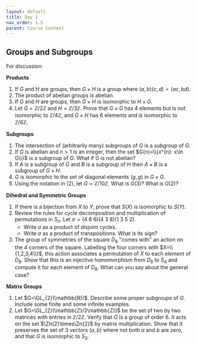 ```yaml
---
layout: default
title: Day 1
nav_order: 1.5
parent: Course Content
---
```



## Groups and Subgroups

For discussion:

**Products**

1. If $G$ and $H$ are groups, then $G\times H$ is a group where $(a,b)(c,d)=(ac,bd)$.
2. The product of abelian groups is abelian.
3. If $G$ and $H$ are groups, then $G\times H$ is isomorphic to $H\times G$.
4. Let $G=\mathbb{Z}/2\mathbb{Z}$ and $H=\mathbb{Z}/3\mathbb{Z}$.  Prove that $G\times G$ has $4$ elements
but is not isomorphic to $\mathbb{Z}/4\mathbb{Z}$, and $G\times H$ has $6$ elements and *is* isomorphic to 
$\mathbb{Z}/6\mathbb{Z}$.

**Subgroups**

1. The intersection of (arbitrarily many) subgroups of $G$ is a subgroup of $G$.
2. If $G$ is abelian and $n>1$ is an integer, then the set $G(n)=\\{x^{n}: x\in G\\}$ is a subgroup of $G$.
What if $G$ is not abelian?
3. If $A$ is a subgroup of $G$ and $B$ is a subgroup of $H$ then $A\times B$ is a subgroup of $G\times H$.
4. $G$ is isomorphic to the set of diagonal elements $(g,g)$ in $G\times G$.
5.  Using the notation in (2), let $G=\mathbb{Z}/10\mathbb{Z}$.  What is $G(3)$?  What is $G(2)$?

**Dihedral and Symmetric Groups**

1. If there is a bijection from $X$ to $Y$, prove that $S(X)$ is isomorphic to $S(Y)$.
2. Review the rules for cycle decomposition and multiplication of permutations in $S_n$. Let
$\sigma=(4\ 8\ 6)(4\ 3\ 8)(1\ 3\ 5\ 2)$.
    - Write $\sigma$ as a product of disjoint cycles.
    - Write $\sigma$ as a product of transpositions.  What is its sign?
3. The group of symmetries of the square $D_{8}$ "comes with" an action on the $4$ corners of the square.
Labelling the four corners with $X=\\{1,2,3,4\\}$, this action associates a permutation  of $X$
to each element of $D_{8}$.  Show that this is an injective homomorphism from $D_{8}$ to $S_{4}$ and 
compute it for each element of $D_{8}$.  What can you say about the general case?

**Matrix Groups**

1. Let $G=\GL_{2}(\mathbb{R})$.  Describe some proper subgroups of $G$.  Include some finite and some infinite examples.
2. Let $G=\GL_{2}(\mathbb{Z}/2\mathbb{Z})$ be the set of two by two matrices with entries in $\mathbb{Z}/2\mathbb{Z}$. 
Verify that $G$ is a group of order $6$.  It acts on the set $\Zn{2}\times\Zn{2}$ by matrix multiplication. 
Show that it preserves the set of $3$ vectors $(a,b)$ where not both $a$ and $b$ are zero, and that $G$ is isomorphic to $S_{3}$.


